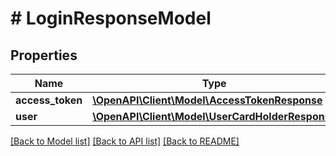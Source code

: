 # # LoginResponseModel

## Properties

Name | Type | Description | Notes
------------ | ------------- | ------------- | -------------
**access_token** | [**\OpenAPI\Client\Model\AccessTokenResponse**](AccessTokenResponse.md) |  | [optional]
**user** | [**\OpenAPI\Client\Model\UserCardHolderResponse**](UserCardHolderResponse.md) |  | [optional]

[[Back to Model list]](../../README.md#models) [[Back to API list]](../../README.md#endpoints) [[Back to README]](../../README.md)
